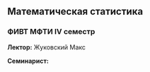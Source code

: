 ## Математическая статистика
### ФИВТ МФТИ IV семестр

**Лектор:** Жуковский Макс

**Семинарист:** 
